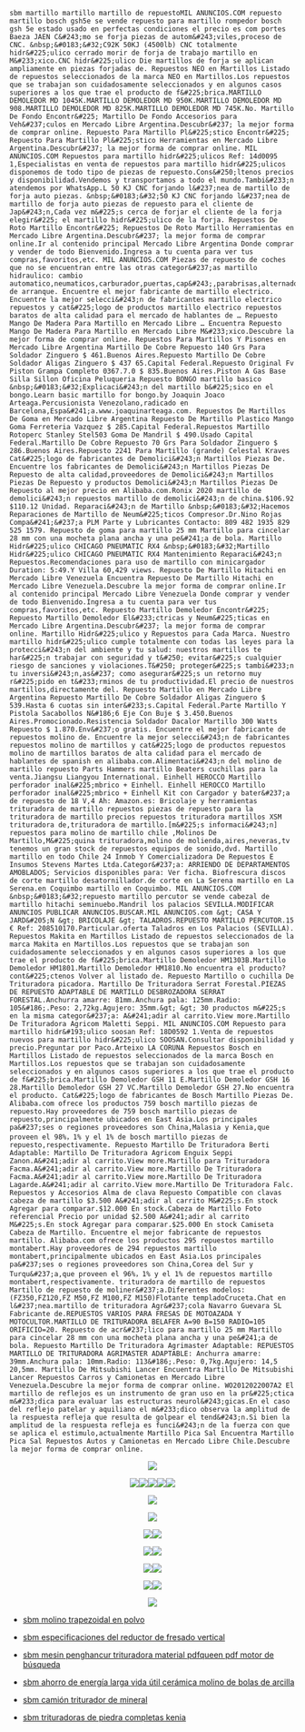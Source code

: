 
```
sbm martillo martillo martillo de repuestoMIL ANUNCIOS.COM repuesto martillo bosch gsh5e se vende repuesto para martillo rompedor bosch gsh 5e estado usado en perfectas condiciones el precio es com portes Baeza JAEN C&#243;mo se forja piezas de autom&#243;viles,proceso de CNC. &nbsp;&#0183;&#32;C92K 50KJ (4500lb) CNC totalmente hidr&#225;ulico cerrado morir de forja de trabajo martillo en M&#233;xico.CNC hidr&#225;ulico Die martillos de forja se aplican ampliamente en piezas forjadas de. Repuestos NEO en Martillos Listado de repuestos seleccionados de la marca NEO en Martillos.Los repuestos que se trabajan son cuidadosamente seleccionados y en algunos casos superiores a los que trae el producto de f&#225;brica.MARTILLO DEMOLEDOR MD 1045K.MARTILLO DEMOLEDOR MD 950K.MARTILLO DEMOLEDOR MD 908.MARTILLO DEMOLEDOR MD 825K.MARTILLO DEMOLEDOR MD 745K.No. Martillo De Fondo Encontr&#225; Martillo De Fondo Accesorios para Veh&#237;culos en Mercado Libre Argentina.Descubr&#237; la mejor forma de comprar online. Repuesto Para Martillo Pl&#225;stico Encontr&#225; Repuesto Para Martillo Pl&#225;stico Herramientas en Mercado Libre Argentina.Descubr&#237; la mejor forma de comprar online. MIL ANUNCIOS.COM Repuestos para martillo hidr&#225;ulicos Ref: 14d0095 1,Especialistas en venta de repuestos para martillo hidr&#225;ulicos disponemos de todo tipo de piezas de repuesto.Cons&#250;ltenos precios y disponibilidad.Vendemos y transportamos a todo el mundo.Tambi&#233;n atendemos por WhatsApp.L 50 KJ CNC forjando l&#237;nea de martillo de forja auto piezas. &nbsp;&#0183;&#32;50 KJ CNC forjando l&#237;nea de martillo de forja auto piezas de repuesto para el cliente de Jap&#243;n,Cada vez m&#225;s cerca de forjar el cliente de la forja elegir&#225; el martillo hidr&#225;ulico de la forja. Repuestos De Roto Martillo Encontr&#225; Repuestos De Roto Martillo Herramientas en Mercado Libre Argentina.Descubr&#237; la mejor forma de comprar online.Ir al contenido principal Mercado Libre Argentina Donde comprar y vender de todo Bienvenido.Ingresa a tu cuenta para ver tus compras,favoritos,etc. MIL ANUNCIOS.COM Piezas de repuesto de coches que no se encuentran entre las otras categor&#237;as martillo hidraulico: cambio automatico,neumaticos,carburador,puertas,cap&#243;,parabrisas,alternadores,motor de arranque. Encuentre el mejor fabricante de martillo electrico. Encuentre la mejor selecci&#243;n de fabricantes martillo electrico repuestos y cat&#225;logo de productos martillo electrico repuestos baratos de alta calidad para el mercado de hablantes de … Repuesto Mango De Madera Para Martillo en Mercado Libre … Encuentra Repuesto Mango De Madera Para Martillo en Mercado Libre M&#233;xico.Descubre la mejor forma de comprar online. Repuestos Para Martillos Y Pisones en Mercado Libre Argentina Martillo De Cobre Repuesto 140 Grs Para Soldador Zinguero $ 461.Buenos Aires.Repuesto Martillo De Cobre Soldador Aligas Zinguero $ 437 65.Capital Federal.Repuesto Original Fv Piston Grampa Completo 0367.7.0 $ 835.Buenos Aires.Piston A Gas Base Silla Sillon Oficina Peluqueria Repuesto BONGO martillo basico &nbsp;&#0183;&#32;Explicaci&#243;n del martillo b&#225;sico en el bongo.Learn basic martillo for bongo.by Joaquin Joaco Arteaga.Percusionista Venezolano,radicado en Barcelona,Espa&#241;a.www.joaquinarteaga.com. Repuestos De Martillos De Goma en Mercado Libre Argentina Repuesto De Martillo Plastico Mango Goma Ferreteria Vazquez $ 285.Capital Federal.Repuestos Martillo Rotoperc Stanley Stel503 Goma De Mandril $ 490.Usado Capital Federal.Martillo De Cobre Repuesto 70 Grs Para Soldador Zinguero $ 286.Buenos Aires.Repuesto 2241 Para Martillo (grande) Celestal Kraves Cat&#225;logo de fabricantes de Demolici&#243;n Martillos Piezas De. Encuentre los fabricantes de Demolici&#243;n Martillos Piezas De Repuesto de alta calidad,proveedores de Demolici&#243;n Martillos Piezas De Repuesto y productos Demolici&#243;n Martillos Piezas De Repuesto al mejor precio en Alibaba.com.Ronix 2020 martillo de demolici&#243;n repuestos martillo de demolici&#243;n de china.$106.92 $110.12 Unidad. Reparaci&#243;n de Martillo &nbsp;&#0183;&#32;Hacemos Reparaciones de Martillo de Neum&#225;ticos Compresor.Dr.Nino Rojas Compa&#241;&#237;a PLM Parte y Lubricantes Contacto: 809 482 1935 829 525 1579. Repuesto de goma para martillo 25 mm Martillo para cincelar 28 mm con una mocheta plana ancha y una pe&#241;a de bola. Martillo Hidr&#225;ulico CHICAGO PNEUMATIC RX4 &nbsp;&#0183;&#32;Martillo Hidr&#225;ulico CHICAGO PNEUMATIC RX4 Mantenimiento Reparaci&#243;n Repuestos.Recomendaciones para uso de martillo con minicargador Duration: 5:49.Y Villa 60,429 views. Repuesto De Martillo Hitachi en Mercado Libre Venezuela Encuentra Repuesto De Martillo Hitachi en Mercado Libre Venezuela.Descubre la mejor forma de comprar online.Ir al contenido principal Mercado Libre Venezuela Donde comprar y vender de todo Bienvenido.Ingresa a tu cuenta para ver tus compras,favoritos,etc. Repuesto Martillo Demoledor Encontr&#225; Repuesto Martillo Demoledor El&#233;ctricas y Neum&#225;ticas en Mercado Libre Argentina.Descubr&#237; la mejor forma de comprar online. Martillo Hidr&#225;ulico y Repuestos para Cada Marca. Nuestro martillo hidr&#225;ulico cumple totalmente con todas las leyes para la protecci&#243;n del ambiente y tu salud: nuestros martillos te har&#225;n trabajar con seguridad y t&#250; evitar&#225;s cualquier riesgo de sanciones y violaciones.T&#250; proteger&#225;s tambi&#233;n tu inversi&#243;n,as&#237; como asegurar&#225;s un retorno muy r&#225;pido en t&#233;rminos de tu productividad.El precio de nuestros martillos,directamente del. Repuesto Martillo en Mercado Libre Argentina Repuesto Martillo De Cobre Soldador Aligas Zinguero $ 539.Hasta 6 cuotas sin inter&#233;s.Capital Federal.Parte Martillo Y Pistola Sacabollos N&#186;6 Eje Con Buje $ 3.450.Buenos Aires.Promocionado.Resistencia Soldador Dacalor Martillo 300 Watts Repuesto $ 1.870.Env&#237;o gratis. Encuentre el mejor fabricante de repuestos molino de. Encuentre la mejor selecci&#243;n de fabricantes repuestos molino de martillos y cat&#225;logo de productos repuestos molino de martillos baratos de alta calidad para el mercado de hablantes de spanish en alibaba.com.Alimentaci&#243;n del molino de martillo repuesto Parts Hammers martillo Beaters cuchillas para la venta.Jiangsu Liangyou International. Einhell HEROCCO Martillo perforador inal&#225;mbrico + Einhell. Einhell HEROCCO Martillo perforador inal&#225;mbrico + Einhell Kit con Cargador y bater&#237;a de repuesto de 18 V,4 Ah: Amazon.es: Bricolaje y herramientas trituradora de martillo repuestos piezas de repuesto para la trituradora de martillo precios repuestos trituradora martillos XSM trituradora de,trituradora de martillo.[m&#225;s informaci&#243;n] repuestos para molino de martillo chile ,Molinos De Martillo,M&#225;quina trituradora,molino de molienda,aires,neveras,tv tenemos un gran stock de repuestos equipos de sonido,dvd. Martillo martillo en todo Chile 24 Inmob Y Comercializadora De Repuestos E Insumos Stevens Martes Ltda.Categor&#237;a: ARRIENDO DE DEPARTAMENTOS AMOBLADOS; Servicios disponibles para: Ver ficha. Biofrescura discos de corte martillo desatornillador.de corte en La Serena martillo en La Serena.en Coquimbo martillo en Coquimbo. MIL ANUNCIOS.COM &nbsp;&#0183;&#32;repuesto martillo percutor se vende cabezal de martillo hitachi seminuebo.Mandril los palacios SEVILLA.MODIFICAR ANUNCIOS PUBLICAR ANUNCIOS.BUSCAR.MIL ANUNCIOS.com &gt; CASA Y JARD&#205;N &gt; BRICOLAJE &gt; TALADROS.REPUESTO MARTILLO PERCUTOR.15 € Ref: 208510170.Particular.oferta Taladros en Los Palacios (SEVILLA). Repuestos Makita en Martillos Listado de repuestos seleccionados de la marca Makita en Martillos.Los repuestos que se trabajan son cuidadosamente seleccionados y en algunos casos superiores a los que trae el producto de f&#225;brica.Martillo Demoledor HM1303B.Martillo Demoledor HM1801.Martillo Demoledor HM1810.No encuentra el producto? cont&#225;ctenos Volver al listado de. Repuesto Martillo o cuchilla De Trituradora picadora. Martillo De Trituradora Serrat Forestal.PIEZAS DE REPUESTO ADAPTABLE DE MARTILLO DESBROZADORA SERRAT FORESTAL.Anchurra amarre: 81mm.Anchura pala: 125mm.Radio: 105&#186;.Peso: 2,72kg.Agujero: 35mm.&gt; &gt; 30 productos m&#225;s en la misma categor&#237;a: A&#241;adir al carrito.View more.Martillo De Trituradora Agricom Maletti Seppi. MIL ANUNCIOS.COM Repuesto para martillo hidr&#193;ulico soosan Ref: 18D0592 1.Venta de repuestos nuevos para martillo hidr&#225;ulico SOOSAN.Consultar disponibilidad y precio.Preguntar por Paco.Arteixo LA CORUNA Repuestos Bosch en Martillos Listado de repuestos seleccionados de la marca Bosch en Martillos.Los repuestos que se trabajan son cuidadosamente seleccionados y en algunos casos superiores a los que trae el producto de f&#225;brica.Martillo Demoledor GSH 11 E.Martillo Demoledor GSH 16 28.Martillo Demoledor GSH 27 VC.Martillo Demoledor GSH 27.No encuentra el producto. Cat&#225;logo de fabricantes de Bosch Martillo Piezas De. Alibaba.com ofrece los productos 759 bosch martillo piezas de repuesto.Hay proveedores de 759 bosch martillo piezas de repuesto,principalmente ubicados en East Asia.Los principales pa&#237;ses o regiones proveedores son China,Malasia y Kenia,que proveen el 98%，1% y el 1% de bosch martillo piezas de repuesto,respectivamente. Repuesto Martillo De Trituradora Berti Adaptable: Martillo De Trituradora Agricom Enguix Seppi Zanon.A&#241;adir al carrito.View more.Martillo para Trituradora Facma.A&#241;adir al carrito.View more.Martillo De Trituradora Facma.A&#241;adir al carrito.View more.Martillo De Trituradora Lagarde.A&#241;adir al carrito.View more.Martillo De Trituradora Falc. Repuestos y Accesorios Alma de clava Repuesto Compatible con clavas cabeza de martillo $3.500 A&#241;adir al carrito M&#225;s.En stock Agregar para comparar.$12.000 En stock.Cabeza de Martillo Foto referencial Precio por unidad $2.500 A&#241;adir al carrito M&#225;s.En stock Agregar para comparar.$25.000 En stock Camiseta Cabeza de Martillo. Encuentre el mejor fabricante de repuestos martillo. Alibaba.com ofrece los productos 295 repuestos martillo montabert.Hay proveedores de 294 repuestos martillo montabert,principalmente ubicados en East Asia.Los principales pa&#237;ses o regiones proveedores son China,Corea del Sur y Turqu&#237;a,que proveen el 96%，1% y el 1% de repuestos martillo montabert,respectivamente. trituradora de martillo de repuestos Martillo de repuesto de moliner&#237;a.Diferentes modelos: (FZ350,FZ120,FZ M50,FZ M100,FZ M150)Flotante templadoCruceta.Chat en l&#237;nea.martillo de trituradora Agr&#237;cola Navarro Guevara SL Fabricante de.REPUESTOS VARIOS PARA FRESAS DE MOTOAZADA Y MOTOCULTOR.MARTILLO DE TRITURADORA BELAFER A=90 B=150 RADIO=105 ORIFICIO=20. Repuesto de acr&#237;lico para martillo 25 mm Martillo para cincelar 28 mm con una mocheta plana ancha y una pe&#241;a de bola. Repuesto Martillo De Trituradora Agrimaster Adaptable: REPUESTOS MARTILLO DE TRITURADORA AGRIMASTER ADAPTABLE: Anchurra amarre: 39mm.Anchura pala: 10mm.Radio: 113&#186;.Peso: 0,7kg.Agujero: 14,5 20,5mm. Martillo De Mitsubishi Lancer Encuentra Martillo De Mitsubishi Lancer Repuestos Carros y Camionetas en Mercado Libre Venezuela.Descubre la mejor forma de comprar online. WO2012022007A2 El martillo de reflejos es un instrumento de gran uso en la pr&#225;ctica m&#233;dica para evaluar las estructuras neurol&#243;gicas.En el caso del reflejo patelar y aquiliano el m&#233;dico observa la amplitud de la respuesta refleja que resulta de golpear el tend&#243;n.Si bien la amplitud de la respuesta refleja es funci&#243;n de la fuerza con que se aplica el estimulo,actualmente Martillo Pica Sal Encuentra Martillo Pica Sal Repuestos Autos y Camionetas en Mercado Libre Chile.Descubre la mejor forma de comprar online. 
```

<div align="center">

<a href="https://es-crusher.shibang-china.com/github&k=sbm+martillo+martillo+martillo+de+repuesto"><img src="https://static.shibang-china.com/es/crusher/logo.jpg"></a>

<a href="https://es-crusher.shibang-china.com/github&k=sbm+martillo+martillo+martillo+de+repuesto"><img src="https://static.shibang-china.com/es/crusher/index.jpg"></a><a href="https://es-crusher.shibang-china.com/material.htmlgithub&k=sbm+martillo+martillo+martillo+de+repuesto"><img src="https://static.shibang-china.com/es/crusher/material.jpg"></a><a href="https://es-crusher.shibang-china.com/application.htmlgithub&k=sbm+martillo+martillo+martillo+de+repuesto"><img src="https://static.shibang-china.com/es/crusher/application.jpg"></a><a href="https://es-crusher.shibang-china.com/aboutus.htmlgithub&k=sbm+martillo+martillo+martillo+de+repuesto"><img src="https://static.shibang-china.com/es/crusher/aboutus.jpg"></a><a href="https://es-crusher.shibang-china.com/contact.htmlgithub&k=sbm+martillo+martillo+martillo+de+repuesto"><img src="https://static.shibang-china.com/es/crusher/contact.jpg"></a>

<a href="https://es-crusher.shibang-china.com/github&k=sbm+martillo+martillo+martillo+de+repuesto"><img src="https://static.shibang-china.com/es/crusher/banner.jpg"></a>

<a href="https://swt.shibang-china.com/github&k=sbm+martillo+martillo+martillo+de+repuesto"><img src="https://static.shibang-china.com/es/crusher/text.jpg"></a>

<a href="https://swt.shibang-china.com/github&k=sbm+martillo+martillo+martillo+de+repuesto"><img src="https://static.shibang-china.com/es/crusher/chat.jpg"></a><a href="https://es-crusher.shibang-china.com/contact.htmlgithub&k=sbm+martillo+martillo+martillo+de+repuesto"><img src="https://static.shibang-china.com/es/crusher/message.jpg"></a>

<a href="https://es-crusher.shibang-china.com/products/pe.htmlgithub&k=sbm+martillo+martillo+martillo+de+repuesto"><img src="https://static.shibang-china.com/es/crusher/pe.jpg"></a><a href="https://es-crusher.shibang-china.com/products/pf.htmlgithub&k=sbm+martillo+martillo+martillo+de+repuesto"><img src="https://static.shibang-china.com/es/crusher/pf.jpg"></a>

<a href="https://es-crusher.shibang-china.com/products/hpt.htmlgithub&k=sbm+martillo+martillo+martillo+de+repuesto"><img src="https://static.shibang-china.com/es/crusher/hpt.jpg"></a><a href="https://es-crusher.shibang-china.com/products/vsi.htmlgithub&k=sbm+martillo+martillo+martillo+de+repuesto"><img src="https://static.shibang-china.com/es/crusher/vsi.jpg"></a>

<a href="https://es-crusher.shibang-china.com/products/klv.htmlgithub&k=sbm+martillo+martillo+martillo+de+repuesto"><img src="https://static.shibang-china.com/es/crusher/klv.jpg"></a><a href="https://es-crusher.shibang-china.com/products/portable.htmlgithub&k=sbm+martillo+martillo+martillo+de+repuesto"><img src="https://static.shibang-china.com/es/crusher/portable.jpg"></a>

<a href="https://swt.shibang-china.com/github&k=sbm+martillo+martillo+martillo+de+repuesto"><img src="https://static.shibang-china.com/es/crusher/case.jpg"></a>

</div>


* [sbm molino trapezoidal en polvo](sbm%20molino%20trapezoidal%20en%20polvo.md)

* [sbm especificaciones del reductor de fresado vertical](sbm%20especificaciones%20del%20reductor%20de%20fresado%20vertical.md)

* [sbm mesin penghancur trituradora material pdfqueen pdf motor de búsqueda](sbm%20mesin%20penghancur%20trituradora%20material%20pdfqueen%20pdf%20motor%20de%20b%C3%BAsqueda.md)

* [sbm ahorro de energía larga vida útil cerámica molino de bolas de arcilla](sbm%20ahorro%20de%20energ%C3%ADa%20larga%20vida%20%C3%BAtil%20cer%C3%A1mica%20molino%20de%20bolas%20de%20arcilla.md)

* [sbm camión triturador de mineral](sbm%20cami%C3%B3n%20triturador%20de%20mineral.md)

* [sbm trituradoras de piedra completas kenia](sbm%20trituradoras%20de%20piedra%20completas%20kenia.md)